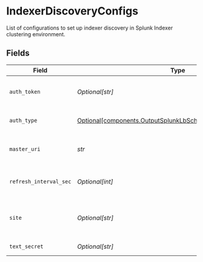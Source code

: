 # IndexerDiscoveryConfigs

List of configurations to set up indexer discovery in Splunk Indexer clustering environment.


## Fields

| Field                                                                                                                                     | Type                                                                                                                                      | Required                                                                                                                                  | Description                                                                                                                               |
| ----------------------------------------------------------------------------------------------------------------------------------------- | ----------------------------------------------------------------------------------------------------------------------------------------- | ----------------------------------------------------------------------------------------------------------------------------------------- | ----------------------------------------------------------------------------------------------------------------------------------------- |
| `auth_token`                                                                                                                              | *Optional[str]*                                                                                                                           | :heavy_minus_sign:                                                                                                                        | Authentication token required to authenticate to cluster Manager for indexer discovery.                                                   |
| `auth_type`                                                                                                                               | [Optional[components.OutputSplunkLbSchemasAuthenticationMethod]](../../models/components/outputsplunklbschemasauthenticationmethod.md)    | :heavy_minus_sign:                                                                                                                        | Enter a token directly, or provide a secret referencing a token                                                                           |
| `master_uri`                                                                                                                              | *str*                                                                                                                                     | :heavy_check_mark:                                                                                                                        | Full URI of Splunk cluster Manager (scheme://host:port). E.g.: https://managerAddress:8089                                                |
| `refresh_interval_sec`                                                                                                                    | *Optional[int]*                                                                                                                           | :heavy_minus_sign:                                                                                                                        | Time interval in seconds between two consecutive indexer list fetches from cluster Manager.                                               |
| `site`                                                                                                                                    | *Optional[str]*                                                                                                                           | :heavy_minus_sign:                                                                                                                        | Clustering site of the indexers from where indexers need to be discovered. In case of single site cluster, it defaults to 'default' site. |
| `text_secret`                                                                                                                             | *Optional[str]*                                                                                                                           | :heavy_minus_sign:                                                                                                                        | Select (or create) a stored text secret                                                                                                   |
